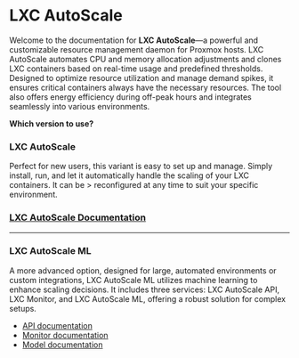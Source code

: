 # LXC AutoScale

Welcome to the documentation for **LXC AutoScale**—a powerful and customizable resource management daemon for Proxmox hosts. LXC AutoScale automates CPU and memory allocation adjustments and clones LXC containers based on real-time usage and predefined thresholds. Designed to optimize resource utilization and manage demand spikes, it ensures critical containers always have the necessary resources. The tool also offers energy efficiency during off-peak hours and integrates seamlessly into various environments.

**Which version to use?**

### LXC AutoScale
Perfect for new users, this variant is easy to set up and manage. Simply install, run, and let it automatically handle the scaling of your LXC containers. It can be > reconfigured at any time to suit your specific environment.

### [LXC AutoScale Documentation](lxc_autoscale/README.md)

--- 
### LXC AutoScale ML

A more advanced option, designed for large, automated environments or custom integrations, LXC AutoScale ML utilizes machine learning to enhance scaling decisions. It includes three services: LXC AutoScale API, LXC Monitor, and LXC AutoScale ML, offering a robust solution for complex setups.

 - [API documentation](lxc_autoscale_api/README.md)
 - [Monitor documentation](lxc_monitor/README.md)
 - [Model documentation](lxc_model/README.md)
